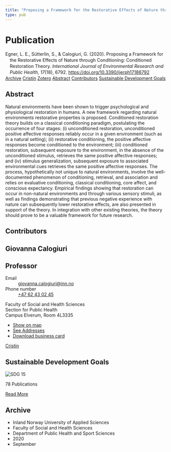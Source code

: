 ```yaml
---
title: "Proposing a Framework for the Restorative Effects of Nature through Conditioning: Conditioned Restoration Theory"
type: pub
---
```

<h1>Publication</h1>
<article id="csl-bib-container-Y6XXJ6EZ" class="csl-bib-container">
  <div class="csl-bib-body" style="line-height: 1.35; padding-left: 1em; text-indent:-1em;">
  <div class="csl-entry">Egner, L. E., S&#xFC;tterlin, S., &amp; Calogiuri, G. (2020). Proposing a Framework for the Restorative Effects of Nature through Conditioning: Conditioned Restoration Theory. <i>International Journal of Environmental Research and Public Health</i>, <i>17</i>(18), 6792. <a href="https://doi.org/10.3390/ijerph17186792">https://doi.org/10.3390/ijerph17186792</a></div>
</div>
  <div class="csl-bib-buttons">
    <a href="#taxonomy-article-Y6XXJ6EZ" class="csl-bib-button">Archive</a>
    <a href="https://app.cristin.no/results/show.jsf?id=1831053" alt="Cristin URL" class="csl-bib-button">Cristin</a>
    <a href="http://zotero.org/groups/5022929/items/Y6XXJ6EZ" alt="Zotero URL" class="csl-bib-button">Zotero</a>
    <a href="#abstract-article-Y6XXJ6EZ" class="csl-bib-button">Abstract</a>
    <a href="#contributors-article-Y6XXJ6EZ" class="csl-bib-button">Contributors</a>
    <a href="#sdg-article-Y6XXJ6EZ" class="csl-bib-button">Sustainable Development Goals</a>
  </div>
  <div id="csl-bib-meta-container-Y6XXJ6EZ"></div>
</article>
<div id="csl-bib-meta-Y6XXJ6EZ" class="csl-bib-meta">
  <article id="abstract-article-Y6XXJ6EZ" class="abstract-article">
    <h1>Abstract</h1>
    Natural environments have been shown to trigger psychological and physiological restoration in humans. A new framework regarding natural environments restorative properties is proposed. Conditioned restoration theory builds on a classical conditioning paradigm, postulating the occurrence of four stages: (i) unconditioned restoration, unconditioned positive affective responses reliably occur in a given environment (such as in a natural setting); (ii) restorative conditioning, the positive affective responses become conditioned to the environment; (iii) conditioned restoration, subsequent exposure to the environment, in the absence of the unconditioned stimulus, retrieves the same positive affective responses; and (iv) stimulus generalization, subsequent exposure to associated environmental cues retrieves the same positive affective responses. The process, hypothetically not unique to natural environments, involve the well-documented phenomenon of conditioning, retrieval, and association and relies on evaluative conditioning, classical conditioning, core affect, and conscious expectancy. Empirical findings showing that restoration can occur in non-natural environments and through various sensory stimuli, as well as findings demonstrating that previous negative experience with nature can subsequently lower restorative effects, are also presented in support of the theory. In integration with other existing theories, the theory should prove to be a valuable framework for future research.
  </article>
  <article id="contributors-article-Y6XXJ6EZ" class="contributors-article">
    <h1>Contributors</h1>
    <div class="personas">
<div class="vrtx-hinn-person-card">
<div class="photo">
<i class="lar la-user-circle missing-person"></i>
</div>
<div class="info">
<hgroup><h1>Giovanna Calogiuri</h1>
<h2>Professor</h2>
</hgroup><dl>
<dt>Email</dt>
<dd>
<a href="mailto:giovanna.calogiuri@inn.no">giovanna.calogiuri@inn.no</a>
</dd>
<dt>Phone number</dt>
<dd><a href="tel:+4762430245">
+47 62 43 02 45
</a></dd>
</dl>
<p>
Faculty of Social and Health Sciences<br>
Section for Public Health<br>
Campus Elverum,
Room 4L3335
</p>
<ul class="vrtx-hinn-links">
<li><a href="https://www.google.com/maps?q=60.88177,11.53669">Show on map</a></li>
<li><a href="https://www.inn.no/english/find-an-employee/giovanna-calogiuri.html#vrtx-hinn-addresses">See Addresses</a></li>
<li><a href="https://www.inn.no/english/find-an-employee/giovanna-calogiuri.html?vrtx=vcf">Download business card</a></li>
</ul>
</div>
</div>
<a href="https://app.cristin.no/persons/show.jsf?id=358086" alt="Cristin URL" class="personas-cristin">Cristin</a>
</div>
  </article>
  <article id="sdg-article-Y6XXJ6EZ" class="sdg-article">
    <h1>Sustainable Development Goals</h1>
    <div class="sdg-container"><div id="sdg15" class="sdg">
<img src="{{< params subfolder >}}images/sdg/sdg15_en.png" class="image" alt="SDG 15">
<div class="sdg-overlay">
<p class="sdg-publication-count"><span>78</span> Publications</p>
<p><a href="https://sdgs.un.org/goals/goal15" class="sdg-read-more">Read More</a></p>
</div>
</div></div>
  </article>
  <article id="taxonomy-article-Y6XXJ6EZ" class="taxonomy-article">
    <h1>Archive</h1>
    <ul>
      <li>Inland Norway University of Applied Sciences</li>
      <li>Faculty of Social and Health Sciences</li>
      <li>Department of Public Health and Sport Sciences</li>
      <li>2020</li>
      <li>September</li>
    </ul>
  </article>
</div>
